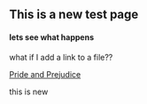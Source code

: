 ## This is a new test page
#### lets see what happens

what if I add a link to a file??

[Pride and Prejudice](pride_and_prejudice.txt)

this is new
